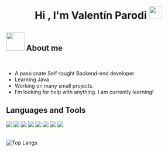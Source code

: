 <h1 align="center">Hi , I'm Valentín Parodi <img src="https://media.giphy.com/media/hvRJCLFzcasrR4ia7z/giphy.gif" width="35"></h1>
<h2><img src = "https://github.com/7oSkaaa/7oSkaaa/blob/main/Images/about_me.gif?raw=true" width = 50px>&nbsp;About me</h2>
<br>

- A passionate Self-taught Backend-end developer
- Learning Java
- Working on many small projects.
- I’m looking for help with anything. I am currently learning!
<h2> Languages and Tools</h2>
<span> 
  <img src="https://img.shields.io/badge/HTML5-E34F26?style=for-the-badge&logo=html5&logoColor=white">
  <img src="https://img.shields.io/badge/CSS3-1572B6?style=for-the-badge&logo=css3&logoColor=white">
  <img src="https://img.shields.io/badge/Java-ED8B00?style=for-the-badge&logo=java&logoColor=white">
  <img src="https://img.shields.io/badge/python-3670A0?style=for-the-badge&logo=python&logoColor=ffdd54">
  <img src="https://img.shields.io/badge/Git-F05032?style=for-the-badge&logo=git&logoColor=white">
  <img src="https://img.shields.io/badge/github-%23121011.svg?style=for-the-badge&logo=github&logoColor=white">
  <img src="https://img.shields.io/badge/IntelliJIDEA-000000.svg?style=for-the-badge&logo=intellij-idea&logoColor=white">
  <img src="https://img.shields.io/badge/Visual%20Studio%20Code-0078d7.svg?style=for-the-badge&logo=visual-studio-code&logoColor=white">
</span>
<br></br>

![Top Langs](https://github-readme-stats.vercel.app/api/top-langs/?username=Valen1706&layout=compact&theme=dark)



